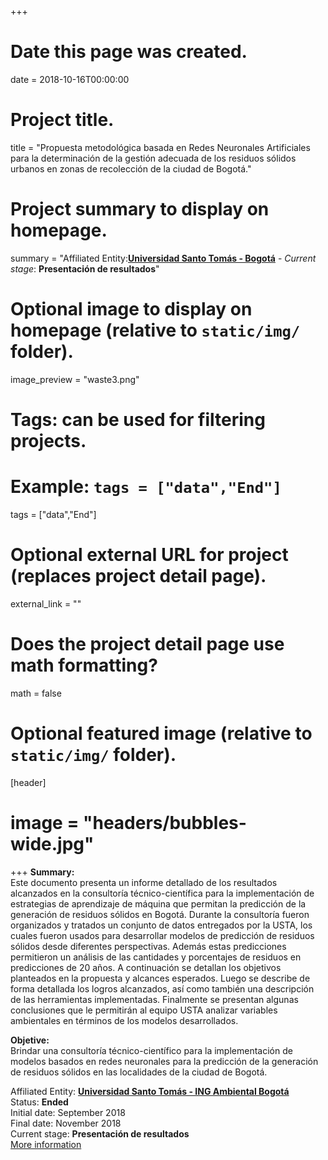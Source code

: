 +++
# Date this page was created.
date = 2018-10-16T00:00:00

# Project title.
title = "Propuesta metodológica basada en Redes Neuronales Artificiales para la determinación de la gestión adecuada de los residuos sólidos urbanos en zonas de recolección de la ciudad de Bogotá."

# Project summary to display on homepage.
summary = "Affiliated Entity:[**Universidad Santo Tomás - Bogotá**](http://www.usta.edu.co/) - _Current stage_: **Presentación de resultados**"

# Optional image to display on homepage (relative to `static/img/` folder).
image_preview = "waste3.png"

# Tags: can be used for filtering projects.
# Example: `tags = ["data","End"]`
tags = ["data","End"]

# Optional external URL for project (replaces project detail page).
external_link = ""

# Does the project detail page use math formatting?
math = false

# Optional featured image (relative to `static/img/` folder).
[header]
# image = "headers/bubbles-wide.jpg"


+++
**Summary:**  
Este documento presenta un informe detallado de los resultados alcanzados en la consultoría técnico-científica 
para la implementación de estrategias de aprendizaje de máquina  que permitan la predicción de la generación de 
residuos sólidos en Bogotá. Durante la consultoría fueron organizados y tratados un conjunto de datos entregados 
por la USTA, los cuales fueron usados para desarrollar modelos de predicción de residuos sólidos desde diferentes 
perspectivas. Además estas predicciones permitieron un análisis de las cantidades y porcentajes de residuos en predicciones 
de 20 años. A continuación se detallan los objetivos planteados en la propuesta y alcances esperados. Luego se describe de 
forma detallada los logros alcanzados, así como también una descripción de las herramientas implementadas. Finalmente se 
presentan algunas conclusiones que le permitirán al equipo USTA analizar variables ambientales en términos de los modelos 
desarrollados.  
  
**Objetive:**  
Brindar una consultoría técnico-científico para la implementación de modelos basados en redes
neuronales para la predicción de la generación de residuos sólidos en las localidades de la ciudad de Bogotá.
  
Affiliated Entity: 
[**Universidad Santo Tomás - ING Ambiental Bogotá**](http://www.usta.edu.co/)  
Status: **Ended**  
Initial date: September 2018  
Final date: November 2018  
Current stage: **Presentación de resultados**  
[More information](https://github.com/JotaRodriguez94/Waste_prediction_in_Bogota)
